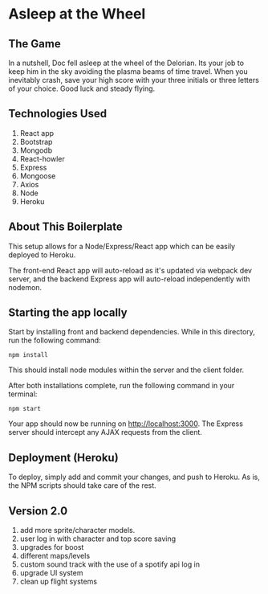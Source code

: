 # Asleep at the Wheel 

## The Game

In a nutshell, Doc fell asleep at the wheel of the Delorian. Its your job to keep him in the sky avoiding the plasma beams of time travel. When you inevitably crash, save your high score with your three initials or three letters of your choice. Good luck and steady flying.

## Technologies Used

1. React app
2. Bootstrap
3. Mongodb
4. React-howler
5. Express
6. Mongoose
7. Axios
8. Node
9. Heroku

## About This Boilerplate

This setup allows for a Node/Express/React app which can be easily deployed to Heroku.

The front-end React app will auto-reload as it's updated via webpack dev server, and the backend Express app will auto-reload independently with nodemon.

## Starting the app locally

Start by installing front and backend dependencies. While in this directory, run the following command:

```
npm install
```

This should install node modules within the server and the client folder.

After both installations complete, run the following command in your terminal:

```
npm start
```

Your app should now be running on <http://localhost:3000>. The Express server should intercept any AJAX requests from the client.

## Deployment (Heroku)

To deploy, simply add and commit your changes, and push to Heroku. As is, the NPM scripts should take care of the rest.

## Version 2.0

1. add more sprite/character models.
2. user log in with character and top score saving
3. upgrades for boost
4. different maps/levels
5. custom sound track with the use of a spotify api log in 
6. upgrade UI system 
7. clean up flight systems